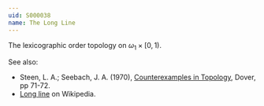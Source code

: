 ```yaml
---
uid: S000038
name: The Long Line
---
```

The lexicographic order topology on $\omega_1 \times [0,1)$.

See also:

* Steen, L. A.; Seebach, J. A. (1970), [Counterexamples in Topology](http://books.google.com/books/about/Counterexamples_in_Topology.html?id=DkEuGkOtSrUC), Dover, pp 71-72.
* [Long line](http://en.wikipedia.org/wiki/Long_line_(topology)) on Wikipedia.

